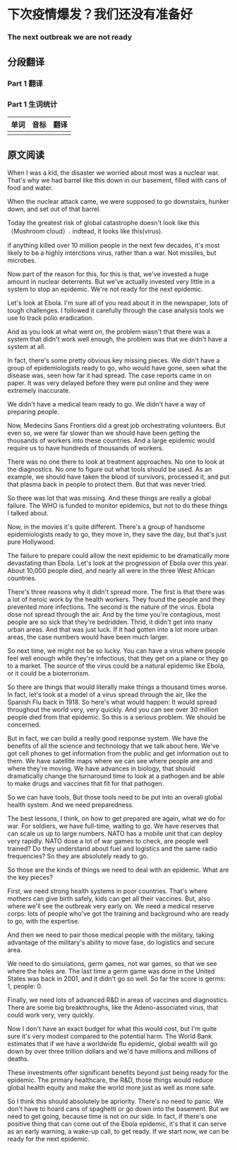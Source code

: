 # 下次疫情爆发？我们还没有准备好

### The next outbreak we are not ready

## 分段翻译

### Part 1 翻译

### Part 1 生词统计

| 单词 | 音标 | 翻译 |
| ---- | ---- | ---- |
|      |      |      |

## 原文阅读

When I was a kid, the disaster we worried about most was a nuclear war. That's why we had barrel like this down in our basement, filled with cans of food and water.

When the nuclear attack came, we were supposed to go downstairs, hunker down, and set out of that barrel.

Today the greatest risk of global catastrophe doesn't look like this（Mushroom cloud）. indtead, it looks like this(virus).

if anything killed over 10 million people in the next few decades, it's most likely to be a highly interctions virus, rather than a war. Not missiles, but microbes.

Now part of the reason for this, for this is that, we've invested a huge amount in nuclear deterrents. But we've actually invested very little in a system to stop an epidemic. We're not ready for the next epidemic.

Let's look at Ebola. I'm sure all of you read about it in the newspaper, lots of tough challenges. I followed it carefully through the case analysis tools we use to track polio eradication.

And as you look at what went on, the problem wasn't that there was a system that didn't work well enough, the problem was that we didn't have a system at all. 

In fact, there's some pretty obvious key missing pieces. We didn't have a group of epidemiologists ready to go, who would have gone, seen what the disease was, seen how far it had spread. The case reports came in on paper. It was very delayed before they were put online and they were extremely inaccurate.

We didn't have a medical team ready to go. We didn't have a way of preparing people.

Now, Medecins Sans Frontiers did a great job orchestrating volunteers. But even so, we were far slower than we should have been getting the thousands of workers into these countries. And a large epidemic would require us to have hundreds of thousands of workers.

There was no one there to look at treatment approaches. No one to look at the diagnostics. No one to figure out what tools should be used. As an example, we should have taken the blood of survivors, processed it, and put that plasma back in people to protect them. But that was never tried.

So there was lot that was missing. And these things are really a global failure. The WHO is funded to monitor epidemics, but not to do these things I talked about.

Now, in the movies it's quite different. There's a group of handsome epidemiologists ready to go, they move in, they save the day, but that's just pure Hollywood.

The failure to prepare could allow the next epidemic to be dramatically more devastating than Ebola. Let's look at the progression of Ebola over this year. About 10,000 people died, and nearly all were in the three West African countries.

There's three reasons why it didn't spread more. The first is that there was a lot of heroic work by the health workers. They found the people and they prevented more infections. The second is the nature of the virus. Ebola dose not spread through the air. And by the time you're contagious, most people are so sick that they're bedridden. Thrid, it didn't get into many urban areas. And that was just luck. If it had gotten into a lot more urban areas, the case numbers would have been much larger.

So next time, we might not be so lucky. You can have a virus where people feel well enough while they're infectious, that they get on a plane or they go to a market. The source of the virus could be a natural epidemic like Ebola, or it could be a bioterrorism.

So there are things that would literally make things a thousand times worse. In fact, let's look at a model of a virus spread through the air, like the Spanish Flu back in 1918. So here's what would happen: It would spread throughout the world very, very quickly. And you can see over 30 million people died from that epidemic. So this is a serious problem. We should be concerned.

But in fact, we can build a really good response system. We have the benefits of all the science and technology that we talk about here. We've got cell phones to get information from the public and get information out to them. We have satellite maps where we can see where people are and where they're moving. We have advances in biology, that should dramatically change the turnaround time to look at a pathogen and be able to make drugs and vaccines that fit for that pathogen. 

So we can have tools, But those tools need to be put into an overall global health system. And we need preparedness.

The best lessons, I think, on how to get prepared are again, what we do for war. For soldiers, we have full-time, waiting to go. We have reserves that can scale us up to large numbers. NATO has a mobile unit that can deploy very rapidly. NATO dose a lot of war games to check, are people well trained? Do they understand about fuel and logistics and the same radio frequencies? So they are absolutely ready to go.

So those are the kinds of things we need to deal with an epidemic. What are the key pieces?

First, we need strong health systems in poor countries. That's where mothers can  give birth safely, kids can get all their vaccines. But, also where we'll see the outbreak very early on. We need a medical reserve corps: lots of people who've got the training and background who are ready to go, with the expertise.

And then we need to pair those medical people with the military, taking advantage of the military's ability to move fase, do logistics and secure area. 

We need to do simulations, germ games, not war games, so that we see where the holes are. The last time a germ game was done in the United States was back in 2001, and it didn't go so well. So far the score is germs: 1, people: 0.

Finally, we need lots of advanced R&D in areas of vaccines and diagnostics. There are some big breakthroughs, like the Adeno-associated virus, that could work very, very quickly.

Now I don't have an exact budget for what this would cost, but I'm quite sure it's very modest compared to the potential harm. The World Bank estimates that if we have a worldwide flu epidemic, global wealth will go down by over three trillion dollars and we'd have millions and millions of deaths.

These investments offer significant benefits beyond just being ready for the epidemic. The primary healthcare, the R&D, those things would reduce global health equity and make the world more just as well as more safe.

So I think this should absolutely be apriority. There's no need to panic. We don't have to hoard cans of spaghetti or go down into the basement. But we need to get going, because time is not on our side. In fact, if there's one positive thing that can come out of the Ebola epidemic, it's that it can serve as an early warning, a wake-up call, to get ready. If we start now, we can be ready for the next epidemic.